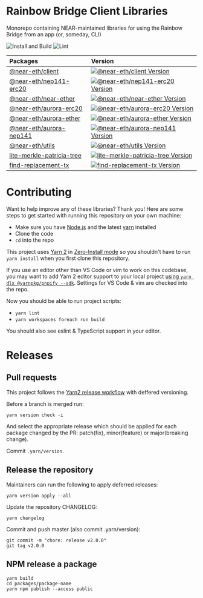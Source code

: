 Rainbow Bridge Client Libraries
===============================

Monorepo containing NEAR-maintained libraries for using the Rainbow Bridge from an app (or, someday, CLI)

![Install and Build](https://github.com/aurora-is-near/rainbow-bridge-client/actions/workflows/build.yaml/badge.svg)
![Lint](https://github.com/aurora-is-near/rainbow-bridge-client/actions/workflows/lint.yaml/badge.svg)


| Packages | Version |
| :------- | :------ |
| <a href="https://github.com/aurora-is-near/rainbow-bridge-client/tree/main/packages/client">@near-eth/client</a> | <a href="https://www.npmjs.com/package/@near-eth/client"><img alt="@near-eth/client Version" src="https://img.shields.io/npm/v/@near-eth/client"></a> |
| <a href="https://github.com/aurora-is-near/rainbow-bridge-client/tree/main/packages/nep141-erc20">@near-eth/nep141-erc20</a> | <a href="https://www.npmjs.com/package/@near-eth/nep141-erc20"><img alt="@near-eth/nep141-erc20 Version" src="https://img.shields.io/npm/v/@near-eth/nep141-erc20"></a> |
| <a href="https://github.com/aurora-is-near/rainbow-bridge-client/tree/main/packages/near-ether">@near-eth/near-ether</a> | <a href="https://www.npmjs.com/package/@near-eth/near-ether"><img alt="@near-eth/near-ether Version" src="https://img.shields.io/npm/v/@near-eth/near-ether"></a> |
| <a href="https://github.com/aurora-is-near/rainbow-bridge-client/tree/main/packages/aurora-erc20">@near-eth/aurora-erc20</a> | <a href="https://www.npmjs.com/package/@near-eth/aurora-erc20"><img alt="@near-eth/aurora-erc20 Version" src="https://img.shields.io/npm/v/@near-eth/aurora-erc20"></a> |
| <a href="https://github.com/aurora-is-near/rainbow-bridge-client/tree/main/packages/aurora-ether">@near-eth/aurora-ether</a> | <a href="https://www.npmjs.com/package/@near-eth/aurora-ether"><img alt="@near-eth/aurora-ether Version" src="https://img.shields.io/npm/v/@near-eth/aurora-ether"></a> |
| <a href="https://github.com/aurora-is-near/rainbow-bridge-client/tree/main/packages/aurora-nep141">@near-eth/aurora-nep141</a> | <a href="https://www.npmjs.com/package/@near-eth/aurora-nep141"><img alt="@near-eth/aurora-nep141 Version" src="https://img.shields.io/npm/v/@near-eth/aurora-nep141"></a> |
| <a href="https://github.com/aurora-is-near/rainbow-bridge-client/tree/main/packages/utils">@near-eth/utils</a> | <a href="https://www.npmjs.com/package/@near-eth/utils"><img alt="@near-eth/utils Version" src="https://img.shields.io/npm/v/@near-eth/utils"></a> |
| <a href="https://github.com/aurora-is-near/rainbow-bridge-client/tree/main/packages/lite-merkle-patricia-tree">lite-merkle-patricia-tree</a> | <a href="https://www.npmjs.com/package/lite-merkle-patricia-tree"><img alt="lite-merkle-patricia-tree Version" src="https://img.shields.io/npm/v/lite-merkle-patricia-tree"></a> |
| <a href="https://github.com/aurora-is-near/rainbow-bridge-client/tree/main/packages/find-replacement-tx">find-replacement-tx</a> | <a href="https://www.npmjs.com/package/find-replacement-tx"><img alt="find-replacement-tx Version" src="https://img.shields.io/npm/v/find-replacement-tx"></a> |



Contributing
============

Want to help improve any of these libraries? Thank you! Here are some steps to get started with running this repository on your own machine:

* Make sure you have [Node.js] and the latest [yarn] installed
* Clone the code
* `cd` into the repo

This project uses [Yarn 2](https://yarnpkg.com/getting-started/migration) in [Zero-Install mode](https://yarnpkg.com/features/zero-installs) so you shouldn't have to run `yarn install` when you first clone this repository.

If you use an editor other than VS Code or vim to work on this codebase, you may want to add Yarn 2 editor support to your local project [using `yarn dlx @yarnpkg/pnpify --sdk`](https://yarnpkg.com/getting-started/editor-sdks). Settings for VS Code & vim are checked into the repo.

Now you should be able to run project scripts:

* `yarn lint`
* `yarn workspaces foreach run build`

You should also see eslint & TypeScript support in your editor.

  [Node.js]: https://nodejs.org/en/download/package-manager/
  [yarn]: https://yarnpkg.com/

Releases
=========
Pull requests
-------------


This project follows the [Yarn2 release workflow](https://yarnpkg.com/features/release-workflow) with deffered versioning.

Before a branch is merged run:
```
yarn version check -i
```
And select the appropriate release which should be applied for each package changed by the PR: patch(fix), minor(feature) or major(breaking change).

Commit `.yarn/version`.

Release the repository
----------------------
Maintainers can run the following to apply deferred releases:
```
yarn version apply --all
```

Update the repository CHANGELOG:
```
yarn changelog
```

Commit and push master (also commit .yarn/version):
```
git commit -m "chore: release v2.0.0"
git tag v2.0.0
```

NPM release a package
---------------------
```
yarn build
cd packages/package-name
yarn npm publish --access public
```
